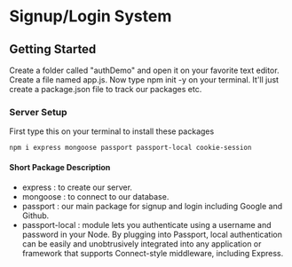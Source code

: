 # Signup/Login System 

## Getting Started
 Create a folder called "authDemo" and open it on your favorite text editor. Create a file named app.js. Now type npm init -y on your terminal. It'll just create a package.json file to track our packages etc.

### Server Setup
 First type this on your terminal to install these packages

 ```
 npm i express mongoose passport passport-local cookie-session
 ```

 #### Short Package Description
 - express : to create our server.
 - mongoose : to connect to our database.
 - passport : our main package for signup and login including Google and Github.
 - passport-local : module lets you authenticate using a username and password in your Node. By plugging into Passport, local   authentication can be easily and unobtrusively integrated into any application or framework that supports Connect-style middleware, including Express.

 